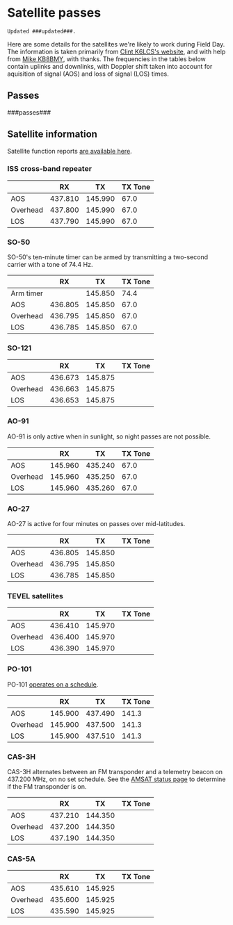 # Satellite passes

```{note}
Updated ###updated###.
```

Here are some details for the satellites we're likely to work during Field Day. The information is taken primarily from [Clint K6LCS's website](https://www.work-sat.com/), and with help from [Mike KB8BMY](http://qrz.com/db/KB8BMY), with thanks. The frequencies in the tables below contain uplinks and downlinks, with Doppler shift taken into account for aquisition of signal (AOS) and loss of signal (LOS) times.


## Passes

###passes###


## Satellite information

Satellite function reports [are available here](https://www.amsat.org/status/).


### ISS cross-band repeater

|          | RX      | TX      | TX Tone |
| -------- | ------- | ------- | ------- |
| AOS      | 437.810 | 145.990 | 67.0    |
| Overhead | 437.800 | 145.990 | 67.0    |
| LOS      | 437.790 | 145.990 | 67.0    |


### SO-50

SO-50's ten-minute timer can be armed by transmitting a two-second carrier with a tone of 74.4 Hz.

|           | RX      | TX      | TX Tone |
| --------- | ------- | ------- | ------- |
| Arm timer |         | 145.850 | 74.4    |
| AOS       | 436.805 | 145.850 | 67.0    |
| Overhead  | 436.795 | 145.850 | 67.0    |
| LOS       | 436.785 | 145.850 | 67.0    |


### SO-121

|           | RX      | TX      | TX Tone |
| --------- | ------- | ------- | ------- |
| AOS       | 436.673 | 145.875 |         |
| Overhead  | 436.663 | 145.875 |         |
| LOS       | 436.653 | 145.875 |         |


### AO-91

AO-91 is only active when in sunlight, so night passes are not possible.

|          | RX      | TX      | TX Tone |
| -------- | ------- | ------- | ------- |
| AOS      | 145.960 | 435.240 | 67.0    |
| Overhead | 145.960 | 435.250 | 67.0    |
| LOS      | 145.960 | 435.260 | 67.0    |


### AO-27

AO-27 is active for four minutes on passes over mid-latitudes.

|          | RX      | TX      | TX Tone |
| -------- | ------- | ------- | ------- |
| AOS      | 436.805 | 145.850 |         |
| Overhead | 436.795 | 145.850 |         |
| LOS      | 436.785 | 145.850 |         |


### TEVEL satellites

|          | RX      | TX      | TX Tone |
| -------- | ------- | ------- | ------- |
| AOS      | 436.410 | 145.970 |         |
| Overhead | 436.400 | 145.970 |         |
| LOS      | 436.390 | 145.970 |         |


### PO-101

PO-101 [operates on a schedule](https://twitter.com/Diwata2PH).

|          | RX      | TX      | TX Tone |
| -------- | ------- | ------- | ------- |
| AOS      | 145.900 | 437.490 | 141.3   |
| Overhead | 145.900 | 437.500 | 141.3   |
| LOS      | 145.900 | 437.510 | 141.3   |


### CAS-3H

CAS-3H alternates between an FM transponder and a telemetry beacon on 437.200 MHz, on no set schedule. See the [AMSAT status page](http://www.amsat.org/status/) to determine if the FM transponder is on.

|          | RX      | TX      | TX Tone |
| -------- | ------- | ------- | ------- |
| AOS      | 437.210 | 144.350 |         |
| Overhead | 437.200 | 144.350 |         |
| LOS      | 437.190 | 144.350 |         |


### CAS-5A

|          | RX      | TX      | TX Tone |
| -------- | ------- | ------- | ------- |
| AOS      | 435.610 | 145.925 |         |
| Overhead | 435.600 | 145.925 |         |
| LOS      | 435.590 | 145.925 |         |
